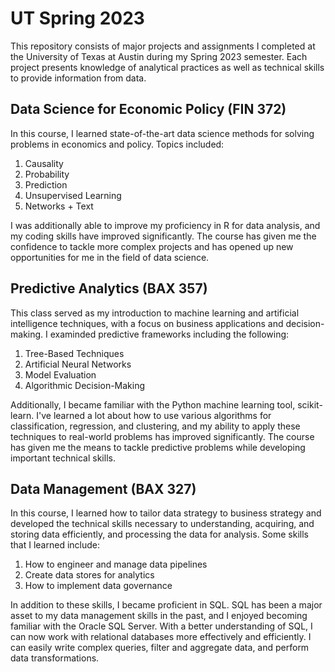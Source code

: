 # UT Spring 2023
This repository consists of major projects and assignments I completed at the University of Texas at Austin during my Spring 2023 semester. Each project presents knowledge of analytical practices as well as technical skills to provide information from data.

## Data Science for Economic Policy (FIN 372)
In this course, I learned state-of-the-art data science methods for solving problems in economics and policy. Topics included:
1) Causality
2) Probability
3) Prediction
4) Unsupervised Learning
5) Networks + Text

I was additionally able to improve my proficiency in R for data analysis, and my coding skills have improved significantly. The course has given me the confidence to tackle more complex projects and has opened up new opportunities for me in the field of data science.

## Predictive Analytics (BAX 357)
This class served as my introduction to machine learning and artificial intelligence techniques, with a focus on business applications and decision-making. I examinded predictive frameworks including the following:
1) Tree-Based Techniques
2) Artificial Neural Networks
3) Model Evaluation
4) Algorithmic Decision-Making

Additionally, I became familiar with the Python machine learning tool, scikit-learn. I've learned a lot about how to use various algorithms for classification, regression, and clustering, and my ability to apply these techniques to real-world problems has improved significantly. The course has given me the means to tackle predictive problems while developing important technical skills.

## Data Management (BAX 327)
In this course, I learned how to tailor data strategy to business strategy and developed the technical skills necessary to understanding, acquiring, and storing data efficiently, and processing the data for analysis. Some skills that I learned include:
1) How to engineer and manage data pipelines
2) Create data stores for analytics
3) How to implement data governance

In addition to these skills, I became proficient in SQL. SQL has been a major asset to my data management skills in the past, and I enjoyed becoming familiar with the Oracle SQL Server. With a better understanding of SQL, I can now work with relational databases more effectively and efficiently. I can easily write complex queries, filter and aggregate data, and perform data transformations.

